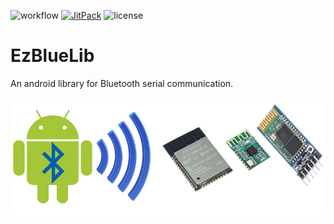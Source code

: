 ![workflow](https://github.com/H1Jam/EzBlueLib/actions/workflows/gradle.yml/badge.svg)
[![JitPack](https://jitpack.io/v/H1Jam/EzBlueLib.svg)](https://jitpack.io/#H1Jam/EzBlueLib)
![license](https://img.shields.io/github/license/H1Jam/EzBlueLib)
# EzBlueLib
An android library for Bluetooth serial communication.

![Modems](/docs/blemodems2.jpg)
